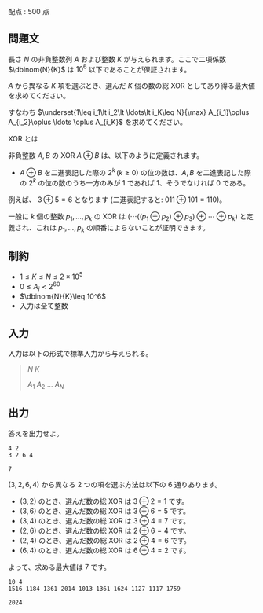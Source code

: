 配点 : $500$ 点

## 問題文

長さ $N$ の非負整数列 $A$ および整数 $K$ が与えられます。ここで二項係数 $\dbinom{N}{K}$ は $10^6$ 以下であることが保証されます。

$A$ から異なる $K$ 項を選ぶとき、選んだ $K$ 個の数の総 XOR としてあり得る最大値を求めてください。

すなわち $\underset{1\leq i_1\lt i_2\lt \ldots\lt i_K\leq N}{\max} A_{i_1}\oplus A_{i_2}\oplus \ldots \oplus A_{i_K}$ を求めてください。

XOR とは

非負整数 $A,B$ の XOR $A \oplus B$ は、以下のように定義されます。

- $A \oplus B$ を二進表記した際の $2^k \, (k \geq 0)$ の位の数は、$A,B$ を二進表記した際の $2^k$ の位の数のうち一方のみが $1$ であれば $1$、そうでなければ $0$ である。

例えば、 $3 \oplus 5 = 6$ となります (二進表記すると: $011 \oplus 101=110$)。

一般に $k$ 個の整数 $p_1, \dots, p_k$ の XOR は $(\cdots ((p_1 \oplus p_2) \oplus p_3) \oplus \cdots \oplus p_k)$ と定義され、これは $p_1, \dots, p_k$ の順番によらないことが証明できます。

## 制約

- $1\leq K\leq N\leq 2\times 10^5$
- $0\leq A_i\lt 2^{60}$
- $\dbinom{N}{K}\leq 10^6$
- 入力は全て整数

## 入力

入力は以下の形式で標準入力から与えられる。

> $N$ $K$
> 
> $A_1$ $A_2$ $\ldots$ $A_N$

## 出力

答えを出力せよ。

```input1
4 2
3 2 6 4
```

```output1
7
```

$(3,2,6,4)$ から異なる $2$ つの項を選ぶ方法は以下の $6$ 通りあります。

- $(3,2)$ のとき、選んだ数の総 XOR は $3\oplus 2 = 1$ です。
- $(3,6)$ のとき、選んだ数の総 XOR は $3\oplus 6 = 5$ です。
- $(3,4)$ のとき、選んだ数の総 XOR は $3\oplus 4 = 7$ です。
- $(2,6)$ のとき、選んだ数の総 XOR は $2\oplus 6 = 4$ です。
- $(2,4)$ のとき、選んだ数の総 XOR は $2\oplus 4 = 6$ です。
- $(6,4)$ のとき、選んだ数の総 XOR は $6\oplus 4 = 2$ です。

よって、求める最大値は $7$ です。

```input2
10 4
1516 1184 1361 2014 1013 1361 1624 1127 1117 1759
```

```output2
2024
```